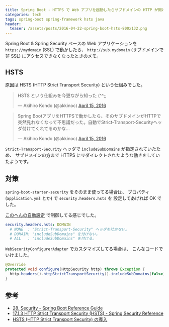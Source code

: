 ```yaml
---
title: Spring Boot - HTTPS で Web アプリを起動したらサブドメインの HTTP が開けなくなった
categories: tech
tags: spring-boot spring-framework hsts java
header:
  teaser: /assets/posts/2016-04-22-spring-boot-hsts-800x132.png
---
```


Spring Boot & Spring Security ベースの Web アプリケーションを
`https://mydomain` (SSL) で動かしたら、
`http://sub.mydomain` (サブドメインで非 SSL) にアクセスできなくなったときのメモ。

<!--more-->

## HSTS

原因は HSTS (HTTP Strict Transport Security) という仕組みでした。

<blockquote class="twitter-tweet"><p lang="ja" dir="ltr">HSTS という仕組みを今更ながら知った (^^;;</p>&mdash; Akihiro Kondo (@akkinoc) <a href="https://twitter.com/akkinoc/status/720897847990726656?ref_src=twsrc%5Etfw">April 15, 2016</a></blockquote> <script async src="https://platform.twitter.com/widgets.js" charset="utf-8"></script>
<blockquote class="twitter-tweet"><p lang="ja" dir="ltr">Spring BootアプリをHTTPSで動かしたら、そのサブドメインがHTTPで突然見れなくなって不思議だった。自動でStrict-Transport-Securityヘッダ付けてくれてるのかな...</p>&mdash; Akihiro Kondo (@akkinoc) <a href="https://twitter.com/akkinoc/status/720899067572658176?ref_src=twsrc%5Etfw">April 15, 2016</a></blockquote> <script async src="https://platform.twitter.com/widgets.js" charset="utf-8"></script>

`Strict-Transport-Security` ヘッダで `includeSubDomains` が指定されていたため、
サブドメインの方まで HTTPS にリダイレクトされたような動きをしていたようです。

## 対策

`spring-boot-starter-security` をそのまま使ってる場合は、
プロパティ (`application.yml` とか) で `security.headers.hsts` を
設定してあげれば OK でした。

[このへんの自動設定] で制御してる感じでした。

[このへんの自動設定]: https://github.com/spring-projects/spring-boot/blob/v1.3.3.RELEASE/spring-boot-autoconfigure/src/main/java/org/springframework/boot/autoconfigure/security/SpringBootWebSecurityConfiguration.java#L101-L106

```yaml
security.headers.hsts: DOMAIN
  # NONE  : "Strict-Transport-Security" ヘッダを吐かない。
  # DOMAIN: "includeSubDomains" を付けない。
  # ALL   : "includeSubDomains" を付ける。
```

`WebSecurityConfigurerAdapter` でカスタマイズしてる場合は、
こんなコードでいけました。

```java
@Override
protected void configure(HttpSecurity http) throws Exception {
  http.headers().httpStrictTransportSecurity().includeSubDomains(false);
}
```

## 参考

* [28. Security - Spring Boot Reference Guide](http://docs.spring.io/spring-boot/docs/current/reference/htmlsingle/#boot-features-security)
* [17.1.3 HTTP Strict Transport Security (HSTS) - Spring Security Reference](https://docs.spring.io/spring-security/site/docs/current/reference/htmlsingle/index.html#headers-hsts)
* [HSTS (HTTP Strict Transport Security) の導入](http://qiita.com/takoratta/items/fb6b3486257eb7b9f12e)
